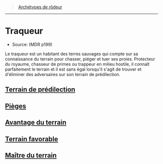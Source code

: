 ﻿>  [Archétypes de rôdeur](ranger_hd.md#archétypes-de-rôdeurs)

---


# Traqueur

- Source: (MDR p199)

Le traqueur est un habitant des terres sauvages qui compte sur sa connaissance du terrain pour chasser, piéger et tuer ses proies. Protecteur du royaume, chasseur de primes ou trappeur en milieu hostile, il connaît parfaitement le terrain et il est sans égal lorsqu'il s'agit de trouver et d'éliminer des adversaires sur son terrain de prédilection.



## [Terrain de prédilection](hd_ranger_tracker_terrain_de_predilection.md)



## [Pièges](hd_ranger_tracker_pieges.md)



## [Avantage du terrain](hd_ranger_tracker_avantage_du_terrain.md)



## [Terrain favorable](hd_ranger_tracker_terrain_favorable.md)



## [Maître du terrain](hd_ranger_tracker_maitre_du_terrain.md)

